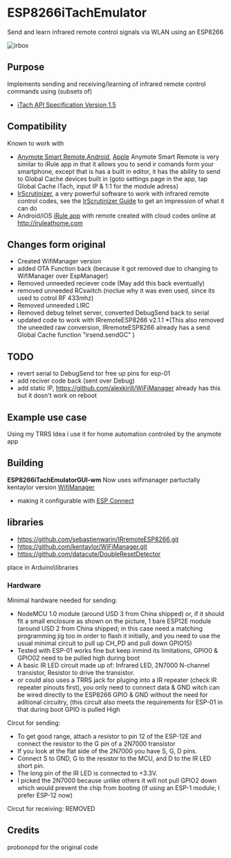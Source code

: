 # ESP8266iTachEmulator

Send and learn infrared remote control signals via WLAN using an ESP8266

![irbox](https://cloud.githubusercontent.com/assets/2480569/17837757/ea087514-67bb-11e6-9638-3812f706d5da.JPG)

## Purpose

Implements sending and receiving/learning of infrared remote control commands using (subsets of)
* [iTach API Specification Version 1.5](http://www.globalcache.com/files/docs/API-iTach.pdf)

## Compatibility

Known to work with
* [Anymote Smart Remote](http://anymote.io),[Android](https://play.google.com/store/apps/details?id=com.remotefairy4), [Apple](https://itunes.apple.com/app/anymote-smart-remote/id881829455?mt=8) Anymote Smart Remote is very similar to iRule app in that it allows you to send ir comands form your smartphone, except that is has a built in editor, it has the ability to send to Global Cache devices built in (goto settings page in the app, tap Global Cache iTach, input IP & 1:1 for the module adress)
* [IrScrutinizer](https://github.com/bengtmartensson/harctoolboxbundle/releases), a very powerful software to work with infrared remote control codes, see the [IrScrutinizer Guide](http://www.hifi-remote.com/wiki/index.php?title=IrScrutinizer_Guide) to get an impression of what it can do
* Android/iOS [iRule app](http://iruleathome.com) with remote created with cloud codes online at http://iruleathome.com

## Changes form original
 * Created WifiManager version
 * added OTA Function back (because it got removed due to changing to WifiManager over EspManager)
 * Removed unneeded reciever code (May add this back eventually)
 * removed unneeded RCswitch (noclue why it was even used, since its used to cotrol RF 433mhz)
 * Removed unneeded LIRC
 * Removed debug telnet server, converted DebugSend back to serial
 * updated code to work with IRremoteESP8266 v2.1.1 
 *(This also removed the uneeded raw conversion, IRremoteESP8266 already has a send Global Cache function "irsend.sendGC" )
  
## TODO
* revert serial to DebugSend tor free up pins for esp-01
* add reciver code back (sent over Debug)
* add static IP, https://github.com/alexkirill/WiFiManager already has this but it dosn't work on reboot

## Example use case

Using my TRRS Idea i use it for home automation controled by the anymote app

## Building
**ESP8266iTachEmulatorGUI-wm** Now uses wifimanager partuctally kentaylor version [WifiManager](https://github.com/kentaylor/WiFiManager) 

* making it configurable with [ESP Connect](https://play.google.com/store/apps/details?id=au.com.umranium.espconnect&hl=en)


## libraries

* https://github.com/sebastienwarin/IRremoteESP8266.git
* https://github.com/kentaylor/WiFiManager.git
* https://github.com/datacute/DoubleResetDetector

place in Arduino\libraries

### Hardware

Minimal hardware needed for sending:

* NodeMCU 1.0 module (around USD 3 from China shipped) or, if it should fit a small enclosure as shown on the picture, 1 bare ESP12E module (around USD 2 from China shipped; in this case need a matching programming jig too in order to flash it initially, and you need to use the usual minimal circuit to pull up CH_PD and pull down GPIO15)
* Tested with ESP-01 works fine but keep inmind its limitations, GPIO0 & GPIO02 need to be pulled high during boot
* A basic IR LED circuit made up of: Infrared LED, 2N7000 N-channel transistor, Resistor to drive the transistor. 
* or could also uses a TRRS jack for pluging into a IR repeater (check IR repeater pinouts first), you only need to connect data & GND witch can be wired directly to the ESP8266 GPIO & GND without the need for aditional circuitry, (this circuit also meets the requirements for ESP-01 in that during boot GPIO is pulled High

Circut for sending:

* To get good range, attach a resistor to pin 12 of the ESP-12E and connect the resistor to the G pin of a 2N7000 transistor
* If you look at the flat side of the 2N7000 you have S, G, D pins.
* Connect S to GND, G to the resistor to the MCU, and D to the IR LED short pin.
* The long pin of the IR LED is connected to +3.3V.
* I picked the 2N7000 because unlike others it will not pull GPIO2 down which would prevent the chip from booting (if using an ESP-1 module; I prefer ESP-12 now)

Circut for receiving:
REMOVED

## Credits
 probonopd for the original code
